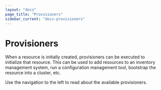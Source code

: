 ```yaml
---
layout: "docs"
page_title: "Provisioners"
sidebar_current: "docs-provisioners"
---
```


# Provisioners

When a resource is initially created, provisioners can be executed to
initialize that resource. This can be used to add resources to an inventory
management system, run a configuration management tool, bootstrap the
resource into a cluster, etc.

Use the navigation to the left to read about the available provisioners.

